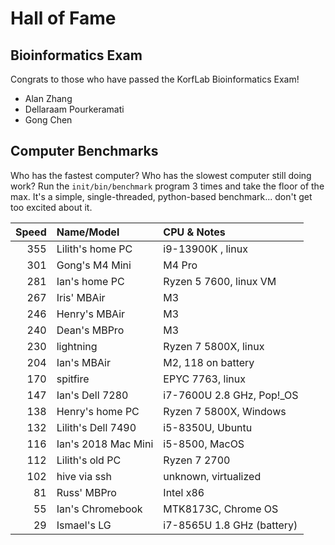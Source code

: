 Hall of Fame
============

## Bioinformatics Exam ##

Congrats to those who have passed the KorfLab Bioinformatics Exam!

+ Alan Zhang
+ Dellaraam Pourkeramati
+ Gong Chen


## Computer Benchmarks ##

Who has the fastest computer? Who has the slowest computer still doing work?
Run the `init/bin/benchmark` program 3 times and take the floor of the max.
It's a simple, single-threaded, python-based benchmark... don't get too excited
about it.

| Speed | Name/Model             | CPU & Notes
|------:|:-----------------------|:--------------------------------------------
|   355 | Lilith's home PC       | i9-13900K , linux
|   301 | Gong's M4 Mini         | M4 Pro
|   281 | Ian's home PC          | Ryzen 5 7600, linux VM
|   267 | Iris' MBAir            | M3
|   246 | Henry's MBAir          | M3
|   240 | Dean's MBPro           | M3
|   230 | lightning              | Ryzen 7 5800X, linux
|   204 | Ian's MBAir            | M2, 118 on battery
|   170 | spitfire               | EPYC 7763, linux
|   147 | Ian's Dell 7280        | i7-7600U 2.8 GHz, Pop!_OS
|   138 | Henry's home PC        | Ryzen 7 5800X, Windows
|   132 | Lilith's Dell 7490     | i5-8350U, Ubuntu
|   116 | Ian's 2018 Mac Mini    | i5-8500, MacOS
|   112 | Lilith's old PC        | Ryzen 7 2700
|   102 | hive via ssh           | unknown, virtualized
|    81 | Russ' MBPro            | Intel x86
|    55 | Ian's Chromebook       | MTK8173C, Chrome OS
|    29 | Ismael's LG            | i7-8565U 1.8 GHz (battery)
